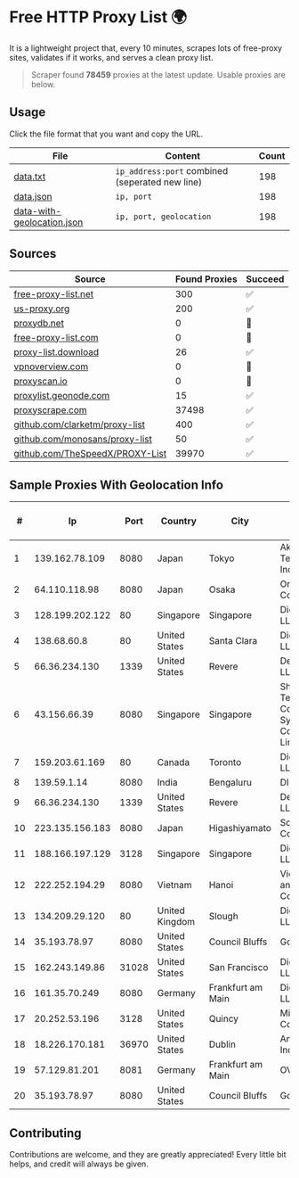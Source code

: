 
# Free HTTP Proxy List 🌍

It is a lightweight project that, every 10 minutes, scrapes lots of free-proxy sites, validates if it works, and serves a clean proxy list.


> Scraper found **78459** proxies at the latest update. Usable proxies are below.

## Usage

Click the file format that you want and copy the URL.


|File|Content|Count|
|----|-------|-----|
|[data.txt](https://raw.githubusercontent.com/themiralay/Proxy-List-World/master/data.txt)|`ip_address:port` combined (seperated new line)|198|
|[data.json](https://raw.githubusercontent.com/themiralay/Proxy-List-World/master/data.json)|`ip, port`|198|
|[data-with-geolocation.json](https://raw.githubusercontent.com/themiralay/Proxy-List-World/master/data-with-geolocation.json)|`ip, port, geolocation`|198|

## Sources

|Source|Found Proxies|Succeed|
|------|-------------|-------|
|[free-proxy-list.net](https://free-proxy-list.net)|300|✅|
|[us-proxy.org](https://www.us-proxy.org)|200|✅|
|[proxydb.net](http://proxydb.net)|0|🚫|
|[free-proxy-list.com](https://free-proxy-list.com/?page=&port=&type%5B%5D=http&type%5B%5D=https&up_time=0&search=Search)|0|🚫|
|[proxy-list.download](https://www.proxy-list.download/HTTP)|26|✅|
|[vpnoverview.com](https://vpnoverview.com/privacy/anonymous-browsing/free-proxy-servers)|0|🚫|
|[proxyscan.io](https://www.proxyscan.io)|0|🚫|
|[proxylist.geonode.com](https://proxylist.geonode.com/api/proxy-list?limit=300&page=1&sort_by=lastChecked&sort_type=desc&protocols=http,https)|15|✅|
|[proxyscrape.com](https://api.proxyscrape.com/v2/?request=displayproxies&protocol=http&timeout=10000&country=all&ssl=all&anonymity=all)|37498|✅|
|[github.com/clarketm/proxy-list](https://raw.githubusercontent.com/clarketm/proxy-list/master/proxy-list-raw.txt)|400|✅|
|[github.com/monosans/proxy-list](https://raw.githubusercontent.com/monosans/proxy-list/main/proxies/http.txt)|50|✅|
|[github.com/TheSpeedX/PROXY-List](https://raw.githubusercontent.com/TheSpeedX/PROXY-List/master/http.txt)|39970|✅|


## Sample Proxies With Geolocation Info

|#|Ip|Port|Country|City|Internet Service Provider|
|-|--|----|-------|----|-------------------------|
|1|139.162.78.109|8080|Japan|Tokyo|Akamai Technologies, Inc.|
|2|64.110.118.98|8080|Japan|Osaka|Oracle Corporation|
|3|128.199.202.122|80|Singapore|Singapore|DigitalOcean, LLC|
|4|138.68.60.8|80|United States|Santa Clara|DigitalOcean, LLC|
|5|66.36.234.130|1339|United States|Revere|DediOutlet, LLC|
|6|43.156.66.39|8080|Singapore|Singapore|Shenzhen Tencent Computer Systems Company Limited|
|7|159.203.61.169|80|Canada|Toronto|DigitalOcean, LLC|
|8|139.59.1.14|8080|India|Bengaluru|DIGITALOCEAN|
|9|66.36.234.130|1339|United States|Revere|DediOutlet, LLC|
|10|223.135.156.183|8080|Japan|Higashiyamato|So-net Corporation|
|11|188.166.197.129|3128|Singapore|Singapore|DigitalOcean, LLC|
|12|222.252.194.29|8080|Vietnam|Hanoi|VietNam Post and Telecom Corporation|
|13|134.209.29.120|80|United Kingdom|Slough|DigitalOcean, LLC|
|14|35.193.78.97|8080|United States|Council Bluffs|Google LLC|
|15|162.243.149.86|31028|United States|San Francisco|DigitalOcean, LLC|
|16|161.35.70.249|8080|Germany|Frankfurt am Main|DigitalOcean, LLC|
|17|20.252.53.196|3128|United States|Quincy|Microsoft Corporation|
|18|18.226.170.181|36970|United States|Dublin|Amazon.com, Inc.|
|19|57.129.81.201|8081|Germany|Frankfurt am Main|OVH SAS|
|20|35.193.78.97|8080|United States|Council Bluffs|Google LLC|



## Contributing

Contributions are welcome, and they are greatly appreciated! Every
little bit helps, and credit will always be given.

